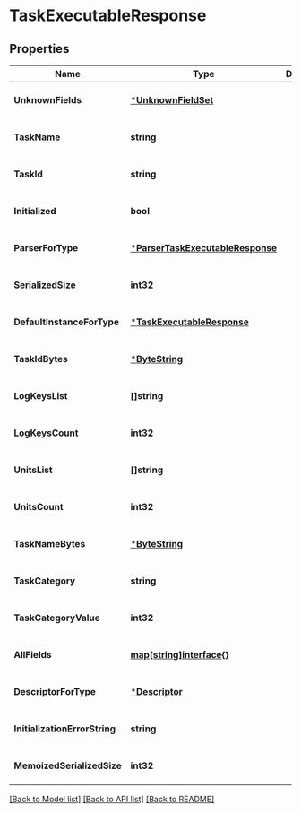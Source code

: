 # TaskExecutableResponse

## Properties
Name | Type | Description | Notes
------------ | ------------- | ------------- | -------------
**UnknownFields** | [***UnknownFieldSet**](UnknownFieldSet.md) |  | [optional] [default to null]
**TaskName** | **string** |  | [optional] [default to null]
**TaskId** | **string** |  | [optional] [default to null]
**Initialized** | **bool** |  | [optional] [default to null]
**ParserForType** | [***ParserTaskExecutableResponse**](ParserTaskExecutableResponse.md) |  | [optional] [default to null]
**SerializedSize** | **int32** |  | [optional] [default to null]
**DefaultInstanceForType** | [***TaskExecutableResponse**](TaskExecutableResponse.md) |  | [optional] [default to null]
**TaskIdBytes** | [***ByteString**](ByteString.md) |  | [optional] [default to null]
**LogKeysList** | **[]string** |  | [optional] [default to null]
**LogKeysCount** | **int32** |  | [optional] [default to null]
**UnitsList** | **[]string** |  | [optional] [default to null]
**UnitsCount** | **int32** |  | [optional] [default to null]
**TaskNameBytes** | [***ByteString**](ByteString.md) |  | [optional] [default to null]
**TaskCategory** | **string** |  | [optional] [default to null]
**TaskCategoryValue** | **int32** |  | [optional] [default to null]
**AllFields** | [**map[string]interface{}**](interface{}.md) |  | [optional] [default to null]
**DescriptorForType** | [***Descriptor**](Descriptor.md) |  | [optional] [default to null]
**InitializationErrorString** | **string** |  | [optional] [default to null]
**MemoizedSerializedSize** | **int32** |  | [optional] [default to null]

[[Back to Model list]](../README.md#documentation-for-models) [[Back to API list]](../README.md#documentation-for-api-endpoints) [[Back to README]](../README.md)

